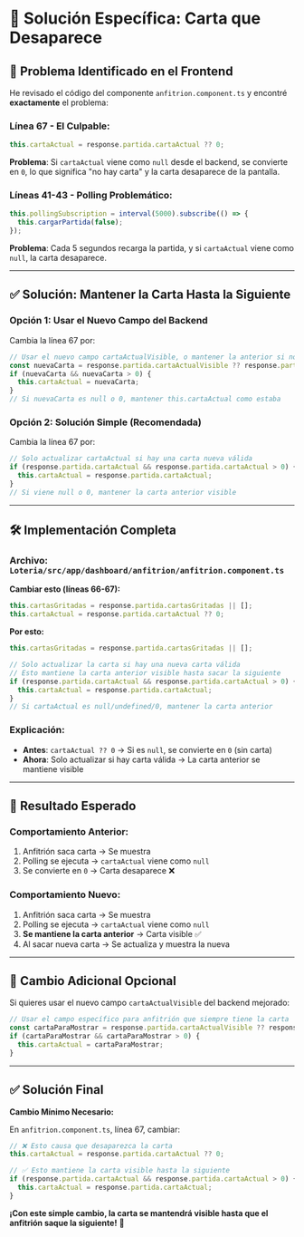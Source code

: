 # 🔧 Solución Específica: Carta que Desaparece

## 🎯 **Problema Identificado en el Frontend**

He revisado el código del componente `anfitrion.component.ts` y encontré **exactamente** el problema:

### **Línea 67 - El Culpable:**
```typescript
this.cartaActual = response.partida.cartaActual ?? 0;
```

**Problema**: Si `cartaActual` viene como `null` desde el backend, se convierte en `0`, lo que significa "no hay carta" y la carta desaparece de la pantalla.

### **Líneas 41-43 - Polling Problemático:**
```typescript
this.pollingSubscription = interval(5000).subscribe(() => {
  this.cargarPartida(false);
});
```

**Problema**: Cada 5 segundos recarga la partida, y si `cartaActual` viene como `null`, la carta desaparece.

---

## ✅ **Solución: Mantener la Carta Hasta la Siguiente**

### **Opción 1: Usar el Nuevo Campo del Backend**

Cambia la línea 67 por:

```typescript
// Usar el nuevo campo cartaActualVisible, o mantener la anterior si no hay nueva
const nuevaCarta = response.partida.cartaActualVisible ?? response.partida.cartaActual;
if (nuevaCarta && nuevaCarta > 0) {
  this.cartaActual = nuevaCarta;
}
// Si nuevaCarta es null o 0, mantener this.cartaActual como estaba
```

### **Opción 2: Solución Simple (Recomendada)**

Cambia la línea 67 por:

```typescript
// Solo actualizar cartaActual si hay una carta nueva válida
if (response.partida.cartaActual && response.partida.cartaActual > 0) {
  this.cartaActual = response.partida.cartaActual;
}
// Si viene null o 0, mantener la carta anterior visible
```

---

## 🛠️ **Implementación Completa**

### **Archivo**: `Loteria/src/app/dashboard/anfitrion/anfitrion.component.ts`

**Cambiar esto (líneas 66-67):**
```typescript
this.cartasGritadas = response.partida.cartasGritadas || [];
this.cartaActual = response.partida.cartaActual ?? 0;
```

**Por esto:**
```typescript
this.cartasGritadas = response.partida.cartasGritadas || [];

// Solo actualizar la carta si hay una nueva carta válida
// Esto mantiene la carta anterior visible hasta sacar la siguiente
if (response.partida.cartaActual && response.partida.cartaActual > 0) {
  this.cartaActual = response.partida.cartaActual;
}
// Si cartaActual es null/undefined/0, mantener la carta anterior
```

### **Explicación:**
- **Antes**: `cartaActual ?? 0` → Si es `null`, se convierte en `0` (sin carta)
- **Ahora**: Solo actualizar si hay carta válida → La carta anterior se mantiene visible

---

## 🎯 **Resultado Esperado**

### **Comportamiento Anterior:**
1. Anfitrión saca carta → Se muestra
2. Polling se ejecuta → `cartaActual` viene como `null` 
3. Se convierte en `0` → Carta desaparece ❌

### **Comportamiento Nuevo:**
1. Anfitrión saca carta → Se muestra
2. Polling se ejecuta → `cartaActual` viene como `null`
3. **Se mantiene la carta anterior** → Carta visible ✅
4. Al sacar nueva carta → Se actualiza y muestra la nueva

---

## 🔧 **Cambio Adicional Opcional**

Si quieres usar el nuevo campo `cartaActualVisible` del backend mejorado:

```typescript
// Usar el campo específico para anfitrión que siempre tiene la carta
const cartaParaMostrar = response.partida.cartaActualVisible ?? response.partida.cartaActual;
if (cartaParaMostrar && cartaParaMostrar > 0) {
  this.cartaActual = cartaParaMostrar;
}
```

---

## ✅ **Solución Final**

**Cambio Mínimo Necesario:**

En `anfitrion.component.ts`, línea 67, cambiar:
```typescript
// ❌ Esto causa que desaparezca la carta
this.cartaActual = response.partida.cartaActual ?? 0;

// ✅ Esto mantiene la carta visible hasta la siguiente
if (response.partida.cartaActual && response.partida.cartaActual > 0) {
  this.cartaActual = response.partida.cartaActual;
}
```

**¡Con este simple cambio, la carta se mantendrá visible hasta que el anfitrión saque la siguiente!** 🎉
